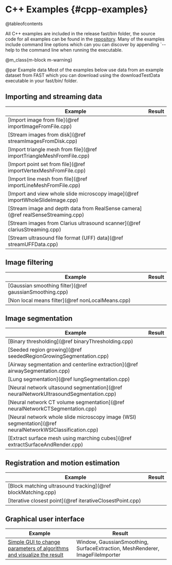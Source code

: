 C++ Examples {#cpp-examples}
=============================
@tableofcontents


All C++ examples are included in the release fast/bin folder, the source code for all examples can be found in the [repository](https://github.com/smistad/FAST/tree/master/source/FAST/Examples).
Many of the examples include command line options which can you can discover by appending `--help to the command line when running the executable.

@m_class{m-block m-warning}

@par Example data
    Most of the examples below use data from an example dataset from FAST which you
    can download using the downloadTestData executable in your fast/bin/ folder.

## Importing and streaming data
|Example|Result|
|----|----|
| [Import image from file](@ref importImageFromFile.cpp) |  |
| [Stream images from disk](@ref streamImagesFromDisk.cpp) | |
| [Import triangle mesh from file](@ref importTriangleMeshFromFile.cpp) | |
| [Import point set from file](@ref importVertexMeshFromFile.cpp) | |
| [Import line mesh from file](@ref importLineMeshFromFile.cpp) | |
| [Import and view whole slide microscopy image](@ref importWholeSlideImage.cpp) | |
| [Stream image and depth data from RealSense camera](@ref realSenseStreaming.cpp) | |
| [Stream images from Clarius ultrasound scanner](@ref clariusStreaming.cpp) | |
| [Stream ultrasound file format (UFF) data](@ref streamUFFData.cpp) | |

## Image filtering
|Example|Result|
|----|----|
| [Gaussian smoothing filter](@ref gaussianSmoothing.cpp) | |
| [Non local means filter](@ref nonLocalMeans.cpp) | |


## Image segmentation
|Example|Result|
|----|----|
| [Binary thresholding](@ref binaryThresholding.cpp) | |
| [Seeded region growing](@ref seededRegionGrowingSegmentation.cpp) | |
| [Airway segmentation and centerline extraction](@ref airwaySegmentation.cpp) | |
| [Lung segmentation](@ref lungSegmentation.cpp) | |
| [Neural network ultasound segmentation](@ref neuralNetworkUltrasoundSegmentation.cpp) | |
| [Neural network CT volume segmentation](@ref neuralNetworkCTSegmentation.cpp) | |
| [Neural network whole slide microscopy image (WSI) segmentation](@ref neuralNetworkWSIClassification.cpp) | |
| [Extract surface mesh using marching cubes](@ref extractSurfaceAndRender.cpp)

## Registration and motion estimation
|Example|Result|
|----|----|
| [Block matching ultrasound tracking](@ref blockMatching.cpp) | |
| [Iterative closest point](@ref iterativeClosestPoint.cpp) | |

## Graphical user interface
|Example|Result|
|----|----|
| [Simple GUI to change parameters of algorithms and visualize the result](https://github.com/smistad/FAST/wiki/Example:-Simple-GUI) | Window, GaussianSmoothing, SurfaceExtraction, MeshRenderer, ImageFileImporter |
